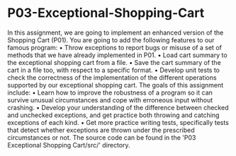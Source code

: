 # P03-Exceptional-Shopping-Cart
In this assignment, we are going to implement an enhanced version of the Shopping Cart (P01).
You are going to add the following features to our famous program:
• Throw exceptions to report bugs or misuse of a set of methods that we have already
implemented in P01.
• Load cart summary to the exceptional shopping cart from a file.
• Save the cart summary of the cart in a file too, with respect to a specific format.
• Develop unit tests to check the correctness of the implementation of the different operations
supported by our exceptional shopping cart.
The goals of this assignment include:
• Learn how to improve the robustness of a program so it can survive unusual circumstances
and cope with erroneous input without crashing.
• Develop your understanding of the difference between checked and unchecked exceptions,
and get practice both throwing and catching exceptions of each kind.
• Get more practice writing tests, specifically tests that detect whether exceptions are
thrown under the prescribed circumstances or not.
The source code can be found in the 'P03 Exceptional Shopping Cart/src/' directory.
